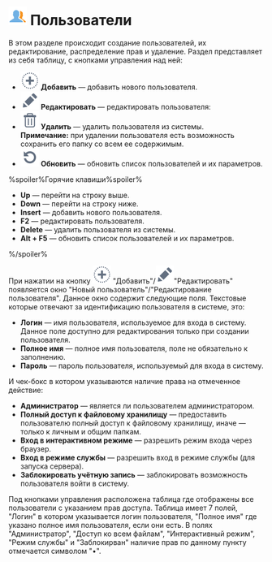 # ![](../images/icons/admin_18/admin_default-02.svg) Пользователи

В этом разделе происходит создание пользователей, их редактирование, распределение прав и удаление. Раздел представляет из себя таблицу, с кнопками управления над ней:

* ![Иконка под замену](../media/app/icons/toolbar-18/toolbar-18-27.svg) **Добавить** — добавить нового пользователя.
* ![Иконка под замену](../media/app/icons/toolbar-18/toolbar-18-28.svg) **Редактировать** — редактировать пользователя:
* ![Иконка под замену](../media/app/icons/toolbar-18/toolbar-18-8.svg) **Удалить** — удалить пользователя из системы.  
**Примечание:** при удалении пользователя есть возможность сохранить его папку со всем ее содержимым.
* ![Иконка под замену](../media/app/icons/toolbar-18/toolbar-18-13.svg) **Обновить** — обновить список пользователей и их параметров.

%spoiler%Горячие клавиши%spoiler%

* **Up** — перейти на строку выше.
* **Down** — перейти на строку ниже.
* **Insert** — добавить нового пользователя.
* **F2** — редактировать пользователя.
* **Delete** — удалить пользователя из системы.
* **Alt + F5** — обновить список пользователей и их параметров.

%/spoiler%

При нажатии на кнопку ![Иконка под замену](../media/app/icons/toolbar-18/toolbar-18-27.svg) "Добавить"/![Иконка под замену](../media/app/icons/toolbar-18/toolbar-18-28.svg)"Редактировать" появляется окно "Новый пользователь"/"Редактирование пользователя". Данное окно содержит следующие поля. Текстовые которые отвечают за идентификацию пользователя в системе, это:

* **Логин** — имя пользователя, используемое для входа в систему. Данное поле доступно для редактирования только при создании пользователя.
* **Полное имя** — полное имя пользователя, поле не обязательно к заполнению.
* **Пароль** — пароль пользователя, используемый для входа в систему.

И чек-бокс в котором указываются наличие права на отмеченное действие:

* **Администратор** — является ли пользователем администратором.
* **Полный доступ к файловому хранилищу** — предоставить пользователю полный доступ к файловому хранилищу, иначе — только к личным и общим папкам.
* **Вход в интерактивном режиме** — разрешить режим входа через браузер.
* **Вход в режиме службы** — разрешить вход в режиме службы (для запуска сервера).
* **Заблокировать учётную запись** — заблокировать возможность пользователя войти в систему.

Под кнопками управления расположена таблица где отображены все пользователи с указанием прав доступа. Таблица имеет 7 полей, "Логин" в котором указывается логин пользователя, "Полное имя" где указано полное имя пользователя, если они есть. В полях "Администратор", "Доступ ко всем файлам", "Интерактивный режим", "Режим службы" и "Заблокирван" наличие прав по данному пункту отмечается символом "•".